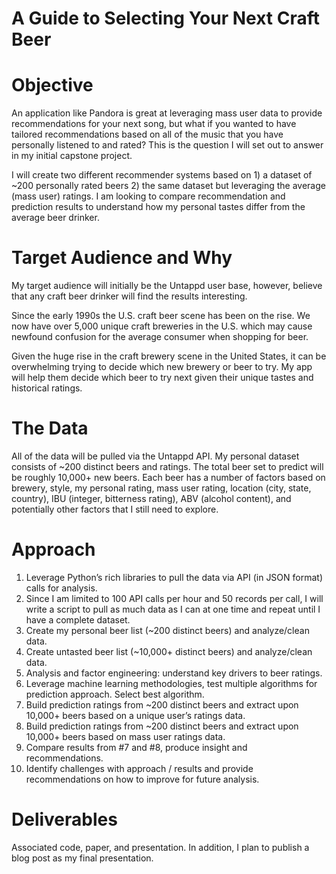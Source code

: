 # A Guide to Selecting Your Next Craft Beer 

# Objective

An application like Pandora is great at leveraging mass user data to provide recommendations for your next song, but what if you wanted to have tailored recommendations based on all of the music that you have personally listened to and rated? This is the question I will set out to answer in my initial capstone project. 

I will create two different recommender systems based on 1) a dataset of ~200 personally rated beers  2) the same dataset but leveraging the average (mass user) ratings. I am looking to compare recommendation and prediction results to understand how my personal tastes differ from the average beer drinker.

# Target Audience and Why

My target audience will initially be the Untappd user base, however, believe that any craft beer drinker will find the results interesting. 

Since the early 1990s the U.S. craft beer scene has been on the rise. We now have over 5,000 unique craft breweries in the U.S. which may cause newfound confusion for the average consumer when shopping for beer. 

Given the huge rise in the craft brewery scene in the United States, it can be overwhelming trying to decide which new brewery or beer to try. My app will help them decide which beer to try next given their unique tastes and historical ratings.

# The Data

All of the data will be pulled via the Untappd API. My personal dataset consists of ~200 distinct beers and ratings. The total beer set to predict will be roughly 10,000+ new beers. Each beer has a number of factors based on brewery, style, my personal rating, mass user rating, location (city, state, country), IBU (integer, bitterness rating), ABV (alcohol content), and potentially other factors that I still need to explore. 

# Approach

1.	Leverage Python’s rich libraries to pull the data via API (in JSON format) calls for analysis. 
2.	Since I am limited to 100 API calls per hour and 50 records per call, I will write a script to pull as much data as I can at one time and repeat until I have a complete dataset. 
3.	Create my personal beer list (~200 distinct beers) and analyze/clean data.
4.	Create untasted beer list (~10,000+ distinct beers) and analyze/clean data.
5.	Analysis and factor engineering: understand key drivers to beer ratings. 
6.	Leverage machine learning methodologies, test multiple algorithms for prediction approach. Select best algorithm.
7.	Build prediction ratings from ~200 distinct beers and extract upon 10,000+ beers based on a unique user’s ratings data. 
8.	Build prediction ratings from ~200 distinct beers and extract upon 10,000+ beers based on mass user ratings data. 
9.	Compare results from #7 and #8, produce insight and recommendations. 
10.	Identify challenges with approach / results and provide recommendations on how to improve for future analysis.  

# Deliverables

Associated code, paper, and presentation. In addition, I plan to publish a blog post as my final presentation. 
